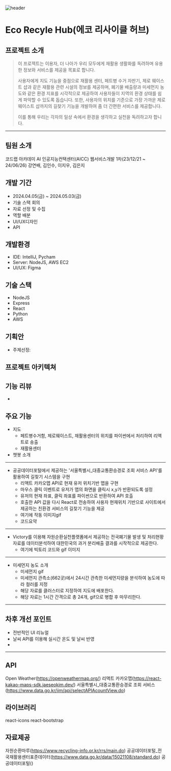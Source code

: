 ![header](https://capsule-render.vercel.app/api?type=waving&color=gradient&text=Eco%20Recycl%20nHub!&fontAlignY=40)
# Eco Recyle Hub(에코 리사이클 허브)


 ## 프로젝트 소개

>이 프로젝트는 이용자, 더 나아가 우리 모두에게 재활용 생활화를 독려하며 유용한 정보와 서비스를 제공을 목표로 합니다.
>
>사용자에게 지도 기능을 중점으로 재활용 센터, 페트병 수거 자판기, 제로 웨이스트 샵과 같은 재활용 관련 시설의 정보를 제공하며, 폐기물 배출량과 미세먼지 농도와 같은 환경 지표를 시각적으로 제공하여 사용자들이 지역의 환경 상태를 쉽게 파악할 수 있도록 돕습니다. 또한, 사용자의 위치를 기준으로 가장 가까운 제로 웨이스트 샵까지의 길찾기 기능을 개발하여 좀 더 간편한 서비스를 제공합니다.
>
>이를 통해 우리는 각자의 일상 속에서 환경을 생각하고 실천을 독려하고자 합니다.
- - -
## 팀원 소개
코드랩 아카데미 AI 인공지능컨택센터(AICC) 웹서비스개발 1차(23/12/21 ~ 24/06/26)
강연배, 김인수, 이지우, 김은지

## 개발 기간
- 2024.04.05(금) ~ 2024.05.03(금)
- 기술 스택 회의
- 자료 선정 및 수집
- 역할 배분
- UI/UX디자인
- API

## 개발환경
- IDE: IntelliJ, Pycham
- Server: NodeJS, AWS EC2
- UI/UX: Figma

## 기술 스택
- NodeJS
- Express
- React
- Python
- AWS

## 기획안
- 주제선정:

## 프로젝트 아키텍쳐

## 기능 리뷰
+ 

## 주요 기능
+ 지도
  + 페트병수거함, 제로웨이스트, 재활용센터의 위치를 파이썬에서 처리하여 리액트로 송출
  + 재활용센터
+ 챗봇 소개
- - -
+ 공공데이터포털에서 제공하는 '서울특별시_대중교통환승경로 조회 서비스 API'를 활용하여 길찾기 시스템을 구현
  + 리액트 카카오맵 API로 현재 유저 위치기반 맵을 구현
  + 마우스 클릭 이벤트로 유저가 맵의 화면을 클릭시 x,y가 반환되도록 설정
  + 유저의 현재 좌표, 클릭 좌표를 파이썬으로 반환하여 API 호출
  + 호출한 API 값을 다시 React로 전송하여 사용자 현재위치 기반으로 사이트에서 제공하는 친환경 서비스의 길찾기 기능을 제공
  + 여기에 작동 이미지gif
  + 코드요약
- - -
+ Victory를 이용해 자원순환실천플랫폼에서 제공하는 전국폐기물 발생 및 처리현황 자료를 데이터분석하여 대한민국의 과거 분리배출 결과를 시작적으로 제공한다.
  + 여기에 빅토리 코드와 gif 이미지
- - -
+ 미세먼지 농도 소개
  + 미세먼지 gif
  + 미세먼지 관측소(662곳)에서 24시간 관측한 미세먼지량을 분석하여 농도에 따라 컬러를 지정
  + 해당 자료를 클러스터로 지정하여 지도에 배포한다.
  + 해당 자료는 1시간 간격으로 총 24개, gif으로 병합 후 마무리한다.
- - -
## 차후 개선 포인트
+ 전반적인 UI 리뉴얼
+ 날씨 API를 이용해 실시간 온도 및 날씨 반영
+ 

- - -
## API
Open Weather(https://openweathermap.org/)
리액트 카카오맵(https://react-kakao-maps-sdk.jaeseokim.dev/)
서울특별시_대중교통환승경로 조회 서비스(https://www.data.go.kr/iim/api/selectAPIAcountView.do)

## 라이브러리
react-icons
react-bootstrap

## 자료제공
자원순환마루(https://www.recycling-info.or.kr/rrs/main.do)
공공데이터포털_전국재활용센터표준데이터(https://www.data.go.kr/data/15021108/standard.do)
공공데이터포털()

